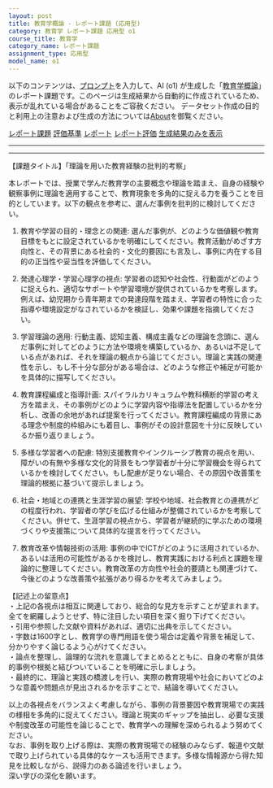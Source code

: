 ```yaml
---
layout: post
title: 教育学概論 - レポート課題 (応用型)
category: 教育学 レポート課題 応用型 o1
course_title: 教育学
category_name: レポート課題
assignment_type: 応用型
model_name: o1
---
```


以下のコンテンツは、[プロンプト](https://github.com/takedatoshiyuki/synthetic_assignments/tree/main/generated/教育学/o1/prompt_レポート課題-応用型.md)を入力して、AI (o1) が生成した「[教育学概論](/contents/教育学/)」のレポート課題です。このページは生成結果から自動的に作成されているため、表示が乱れている場合があることをご容赦ください。
データセット作成の目的と利用上の注意および生成の方法については[About](/About)を御覧ください。

[レポート課題](../レポート課題-応用型)
[評価基準](../評価基準-応用型)
[レポート](../レポート-応用型)
[レポート評価](../レポート評価-応用型)
[生成結果のみを表示](https://github.com/takedatoshiyuki/synthetic_assignments/tree/main/generated/教育学/o1/レポート課題-応用型.md)
  

***
***
  
【課題タイトル】「理論を用いた教育経験の批判的考察」

本レポートでは、授業で学んだ教育学の主要概念や理論を踏まえ、自身の経験や観察事例に理論を適用することで、教育現象を多角的に捉える力を養うことを目的としています。以下の観点を参考に、選んだ事例を批判的に検討してください。

1) 教育や学習の目的・理念との関連: 選んだ事例が、どのような価値観や教育目標をもとに設定されているかを明確にしてください。教育活動がめざす方向性と、その背景にある社会的・文化的要因にも言及し、事例に内在する目的の正当性や妥当性を評価してください。

2) 発達心理学・学習心理学の視点: 学習者の認知や社会性、行動面がどのように捉えられ、適切なサポートや学習環境が提供されているかを考察します。例えば、幼児期から青年期までの発達段階を踏まえ、学習者の特性に合った指導や環境設定がなされているかを検証し、効果や課題を指摘してください。

3) 学習理論の適用: 行動主義、認知主義、構成主義などの理論を念頭に、選んだ事例に対してどのように方法や環境を構築しているか、あるいは不足している点があれば、それを理論の観点から論じてください。理論と実践の関連性を示し、もし不十分な部分がある場合は、どのような修正や補足が可能かを具体的に描写してください。

4) 教育課程編成と指導計画: スパイラルカリキュラムや教科横断的学習の考え方を踏まえ、その事例がどのように学習内容や指導法を配置しているかを分析し、改善の余地があれば提案を行ってください。教育課程編成の背景にある理念や制度的枠組みにも着目し、事例がその設計意図を十分に反映しているか振り返りましょう。

5) 多様な学習者への配慮: 特別支援教育やインクルーシブ教育の視点を用い、障がいの有無や多様な文化的背景をもつ学習者が十分に学習機会を得られているかを検討してください。もし配慮が足りない場合、その原因や改善策を理論的根拠に基づいて提示しましょう。

6) 社会・地域との連携と生涯学習の展望: 学校や地域、社会教育との連携がどの程度行われ、学習者の学びを広げる仕組みが整備されているかを考察してください。併せて、生涯学習の視点から、学習者が継続的に学ぶための環境づくりや支援策について具体的な提言を行ってください。

7) 教育改革や情報技術の活用: 事例の中でICTがどのように活用されているか、あるいは活用の可能性があるかを検討し、教育実践における利点と課題を理論的に整理してください。教育改革の方向性や社会的要請とも関連づけて、今後どのような改善策や拡張があり得るかを考えてみましょう。

【記述上の留意点】  
・上記の各視点は相互に関連しており、総合的な見方を示すことが望まれます。全てを網羅しようとせず、特に注目したい項目を深く掘り下げてください。  
・引用や参照した文献や資料があれば、適切に出典を示してください。  
・字数は1600字とし、教育学の専門用語を使う場合は定義や背景を補足して、分かりやすく論じるよう心がけてください。  
・論点を整理し、論理的な流れを意識してまとめるとともに、自身の考察が具体的事例や根拠と結びついていることを明確に示しましょう。  
・最終的に、理論と実践の橋渡しを行い、実際の教育現場や社会においてどのような意義や問題点が見出されるかを示すことで、結論を導いてください。

以上の各視点をバランスよく考慮しながら、事例の背景要因や教育現場での実践の様相を多角的に捉えてください。理論と現実のギャップを抽出し、必要な支援や制度改革の可能性を論じることで、教育学への理解を深められるよう努めてください。  
なお、事例を取り上げる際は、実際の教育現場での経験のみならず、報道や文献で取り上げられている具体的なケースも活用できます。多様な情報源から得た知見を比較しながら、説得力のある論述を行いましょう。  
深い学びの深化を願います。
